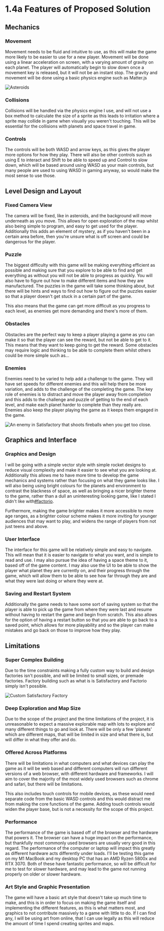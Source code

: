 # 1.4a Features of Proposed Solution

## Mechanics

### Movement

Movement needs to be fluid and intuitive to use, as this will make the game more likely to be easier to use for a new player. Movement will be done using a linear acceleration on screen, with a varying amount of gravity on each planet. The player will automatically begin to slow down once a movement key is released, but it will not be an instant stop. The gravity and movement will be done using a basic physics engine such as Matter.js

![Asteroids](https://c.tenor.com/o9t2JYNU4LYAAAAC/asteroids-atari.gif)

### Collisions

Collisions will be handled via the physics engine I use, and will not use a box method to calculate the size of a sprite as this leads to irritation where a sprite may collide in game when visually you weren't touching. This will be essential for the collisions with planets and space travel in game.&#x20;

### Controls

The controls will be both WASD and arrow keys, as this gives the player more options for how they play. There will also be other controls such as using E to interact and Shift to be able to speed up and Control to slow down, which will be based around using WASD as your main controls, but many people are used to using WASD in gaming anyway, so would make the most sense to use those.&#x20;

## Level Design and Layout

### Fixed Camera View

The camera will be fixed, like in asteroids, and the background will move underneath as you move. This allows for open exploration of the map whilst also being simple to program, and easy to get used for the player. Additionally this adds an element of mystery, as if you haven't been in a certain area before, then you're unsure what is off screen and could be dangerous for the player.&#x20;

### Puzzle

The biggest difficulty with this game will be making everything efficient as possible and making sure that you explore to be able to find and get everything as without you will not be able to progress as quickly. You will also have to figure out how to make different items and how they are manufactured. The puzzles in the game will take some thinking about, but there will be hints and ways to find out how to figure out the puzzles easier so that a player doesn't get stuck in a certain part of the game.&#x20;

This also means that the game can get more difficult as you progress to each level, as enemies get more demanding and there's more of them.&#x20;

### Obstacles

Obstacles are the perfect way to keep a player playing a game as you can make it so that the player can see the reward, but not be able to get to it. This means that they want to keep going to get the reward. Some obstacles may require logic and thinking to be able to complete them whilst others could be more simple such as...

### Enemies

Enemies need to be varied to help add a challenge to the game. They will have set speeds for different enemies and this will help there be more variation, and adds to the challenge of the completing the game. The key role of enemies is to distract and move the player away from completion and this adds to the challenge and puzzle of getting to the end of each level, and make each planet harder to complete than they really are. Enemies also keep the player playing the game as it keeps them engaged in the game.&#x20;

![An enemy in Satisfactory that shoots fireballs when you get too close.](https://thumbs.gfycat.com/GiftedVariableFinnishspitz-size\_restricted.gif)

## Graphics and Interface

### Graphics and Design

I will be going with a simple vector style with simple rocket designs to reduce visual complexity and make it easier to see what you are looking at. Additionally this allows me to have more time to develop the game mechanics and systems rather than focusing on what they game looks like. I will also being using bright colours for the planets and environment to contrast the blackness of space, as well as bringing a nicer brighter theme to the game, rather than a dull an uninteresting looking game, like I stated I didn't like with[#factorio](1.3-research-the-problem.md#factorio "mention").&#x20;

Furthermore, making the game brighter makes it more accessible to more age ranges, as a brighter colour scheme makes it more inviting for younger audiences that may want to play, and widens the range of players from not just teens and above.&#x20;

### User Interface

The interface for this game will be relatively simple and easy to navigate. This will mean that it is easier to navigate to what you want, and is simple to read and use. I may also pursue the idea of having a space theme to it, based off of the game content. I may also use the UI to be able to show the player what planet they are currently on, and their progress through the game, which will allow them to be able to see how far through they are and what they were last doing or where they were at.&#x20;

### Saving and Restart System

Additionally the game needs to have some sort of saving system so that the player is able to pick up the game from where they were last and resume without having to restart the game and begin from scratch. This also allows for the option of having a restart button so that you are able to go back to a saved point, which allows for more playability and so the player can make mistakes and go back on those to improve how they play.&#x20;

## Limitations

### Super Complex Building

Due to the time constraints making a fully custom way to build and design factories isn't possible, and will be limited to small sizes, or premade factories. Factory building such as what is is Satisfactory and Factorio simply isn't possible.&#x20;

![Custom Satisfactory Factory](https://c.tenor.com/fjjZ098COeYAAAAC/satisfactory-the-best-game-of-all.gif)

### Deep Exploration and Map Size

Due to the scope of the project and the time limitations of the project, it is unreasonable to expect a massive explorable map with lots to explore and many different things to go and look at. There will be only a few 'planets' which are different maps, that will be limited in size and what there is, but will differ in what they offer and do.&#x20;

### Offered Across Platforms

There will be limitations in what computers and what devices can play the game as it will be web based and different computers will run different versions of a web browser, with different hardware and frameworks. I will aim to cover the majority of the most widely used browsers such as chrome and safari, but there will be limitations.&#x20;

This also includes touch controls for mobile devices, as these would need separate code from the basic WASD controls and this would distract me from making the core functions of the game. Adding touch controls would widen the player base, but is not a necessity for the scope of this project.

### Performance

The performance of the game is based off of the browser and the hardware that powers it. The browser can have a huge impact on the performance, but thankfully most commonly used browsers are usually very good in this regard. The performance of the computer or laptop will impact this greatly as different hardware acts differently under loads. I'll be testing this game on my M1 MacBook and my desktop PC that has an AMD Ryzen 5800x and RTX 3070. Both of these have fantastic performance, so will be difficult for me to test for slower hardware, and may lead to the game not running properly on older or slower hardware.

### Art Style and Graphic Presentation

The game will have a basic art style that doesn't take up much time to make, and this is in order to focus on making the game itself and implementing the different features, as this is what matters most, and graphics to not contribute massively to a game with little to do. If I can find any, I will be using art from online, that I can use legally as this will reduce the amount of time I spend creating sprites and maps.
